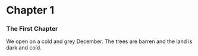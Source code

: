 # Chapter 1

### The First Chapter

We open on a cold and grey December. The trees are barren and the land is dark and cold.

